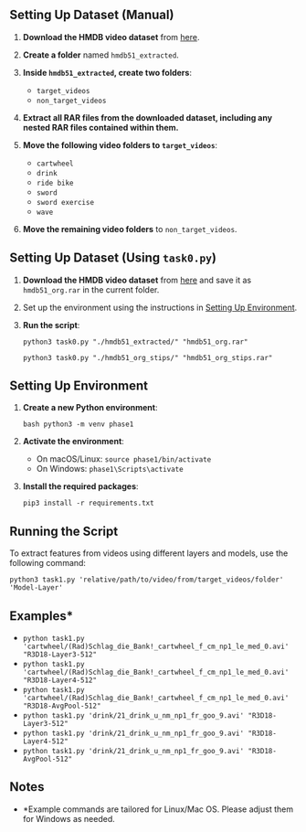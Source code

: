 
## Setting Up Dataset (Manual)

1. **Download the HMDB video dataset** from [here](https://serre-lab.clps.brown.edu/resource/hmdb-a-large-human-motion-database/#Downloads).

2. **Create a folder** named `hmdb51_extracted`.

3. **Inside `hmdb51_extracted`, create two folders**:
   - `target_videos`
   - `non_target_videos`

4. **Extract all RAR files from the downloaded dataset, including any nested RAR files contained within them.**

5. **Move the following video folders to `target_videos`**:
   - `cartwheel`
   - `drink`
   - `ride bike`
   - `sword`
   - `sword exercise`
   - `wave`

6. **Move the remaining video folders** to `non_target_videos`.

## Setting Up Dataset (Using `task0.py`)

1. **Download the HMDB video dataset** from [here](https://serre-lab.clps.brown.edu/resource/hmdb-a-large-human-motion-database/#Downloads) and save it as `hmdb51_org.rar` in the current folder.

2. Set up the environment using the instructions in [Setting Up Environment](#setting-up-environment).

3. **Run the script**:

   ```python3 task0.py "./hmdb51_extracted/" "hmdb51_org.rar"```

   ```python3 task0.py "./hmdb51_org_stips/" "hmdb51_org_stips.rar"```

## Setting Up Environment<a name="setting-up-environment"></a>

1. **Create a new Python environment**:

   ```bash python3 -m venv phase1```
2. **Activate the environment**:
    - On macOS/Linux:
        ```source phase1/bin/activate```
    - On Windows:
        ```phase1\Scripts\activate```

3. **Install the required packages**:

    ```pip3 install -r requirements.txt```


## Running the Script

To extract features from videos using different layers and models, use the following command:

 ```python3 task1.py 'relative/path/to/video/from/target_videos/folder' 'Model-Layer' ```

## Examples\*

- `python task1.py 'cartwheel/(Rad)Schlag_die_Bank!_cartwheel_f_cm_np1_le_med_0.avi' "R3D18-Layer3-512"`
- `python task1.py 'cartwheel/(Rad)Schlag_die_Bank!_cartwheel_f_cm_np1_le_med_0.avi' "R3D18-Layer4-512"`
- `python task1.py 'cartwheel/(Rad)Schlag_die_Bank!_cartwheel_f_cm_np1_le_med_0.avi' "R3D18-AvgPool-512"`
- `python task1.py 'drink/21_drink_u_nm_np1_fr_goo_9.avi' "R3D18-Layer3-512"`
- `python task1.py 'drink/21_drink_u_nm_np1_fr_goo_9.avi' "R3D18-Layer4-512"`
- `python task1.py 'drink/21_drink_u_nm_np1_fr_goo_9.avi' "R3D18-AvgPool-512"`

## Notes
* \*Example commands are tailored for Linux/Mac OS. Please adjust them for Windows as needed.
